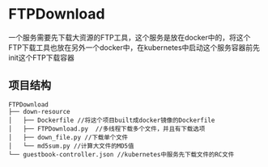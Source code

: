 # FTPDownload
一个服务需要先下载大资源的FTP工具，这个服务是放在docker中的，将这个FTP下载工具也放在另外一个docker中，在kubernetes中启动这个服务容器前先init这个FTP下载容器

## 项目结构
	FTPDownload
	├── down-resource
	│   ├── Dockerfile //将这个项目built成docker镜像的Dockerfile
	│   ├── FTPDownload.py  //多线程下载多个文件，并且有下载选项
	│   ├── down_file.py //下载单个文件
	│   └── md5sum.py //计算大文件的MD5值
	└── guestbook-controller.json //kubernetes中服务先下载文件的RC文件
	
